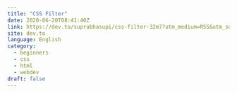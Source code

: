 ```yaml
---
title: "CSS Filter"
date: 2020-06-20T08:41:40Z
link: https://dev.to/suprabhasupi/css-filter-32m7?utm_medium=RSS&utm_source=news.12bit.vn
site: dev.to
language: English
category:
  - beginners
  - css
  - html
  - webdev
draft: false
---
```

